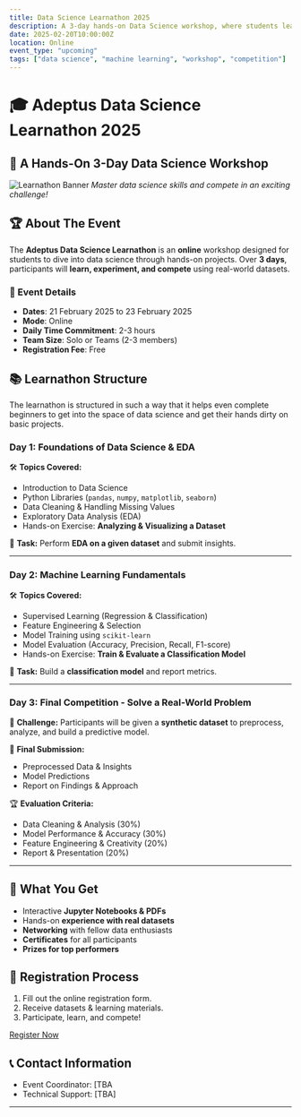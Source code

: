 ```yaml
---
title: Data Science Learnathon 2025
description: A 3-day hands-on Data Science workshop, where students learn, build, and compete!
date: 2025-02-20T10:00:00Z
location: Online
event_type: "upcoming"
tags: ["data science", "machine learning", "workshop", "competition"]
---
```


# 🎓 Adeptus Data Science Learnathon 2025

## 🚀 A Hands-On 3-Day Data Science Workshop

![Learnathon Banner](poster.png)
*Master data science skills and compete in an exciting challenge!*

## 🏆 About The Event
The **Adeptus Data Science Learnathon** is an **online** workshop designed for students to dive into data science through hands-on projects. Over **3 days**, participants will **learn, experiment, and compete** using real-world datasets.

### 📅 Event Details
- **Dates**: 21 February 2025 to 23 February 2025
- **Mode**: Online
- **Daily Time Commitment**: 2-3 hours
- **Team Size**: Solo or Teams (2-3 members)
- **Registration Fee**: Free

## 📚 Learnathon Structure
The learnathon is structured in such a way that it helps even complete beginners to get into the space of data science and get their hands dirty on basic projects. 

### **Day 1: Foundations of Data Science & EDA**
🛠 **Topics Covered:**
- Introduction to Data Science
- Python Libraries (`pandas`, `numpy`, `matplotlib`, `seaborn`)
- Data Cleaning & Handling Missing Values
- Exploratory Data Analysis (EDA)
- Hands-on Exercise: **Analyzing & Visualizing a Dataset**

📌 **Task:** Perform **EDA on a given dataset** and submit insights.

---

### **Day 2: Machine Learning Fundamentals**
🛠 **Topics Covered:**
- Supervised Learning (Regression & Classification)
- Feature Engineering & Selection
- Model Training using `scikit-learn`
- Model Evaluation (Accuracy, Precision, Recall, F1-score)
- Hands-on Exercise: **Train & Evaluate a Classification Model**

📌 **Task:** Build a **classification model** and report metrics.

---

### **Day 3: Final Competition - Solve a Real-World Problem**
🏁 **Challenge:** Participants will be given a **synthetic dataset** to preprocess, analyze, and build a predictive model.

📌 **Final Submission:**
- Preprocessed Data & Insights
- Model Predictions
- Report on Findings & Approach

🏆 **Evaluation Criteria:**
- Data Cleaning & Analysis (30%)
- Model Performance & Accuracy (30%)
- Feature Engineering & Creativity (20%)
- Report & Presentation (20%)

---

## 🎁 What You Get
- Interactive **Jupyter Notebooks & PDFs**
- Hands-on **experience with real datasets**
- **Networking** with fellow data enthusiasts
- **Certificates** for all participants
- **Prizes for top performers**

## 📝 Registration Process
1. Fill out the online registration form.
2. Receive datasets & learning materials.
3. Participate, learn, and compete!

[Register Now](https://forms.gle/UKNcT2eRzF2GaFsTA) 

## 📞 Contact Information
- Event Coordinator: [TBA
- Technical Support: [TBA]

---

